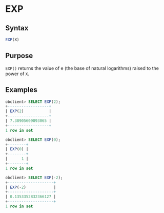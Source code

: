 # EXP

## Syntax

```sql
EXP(X)
```

## Purpose

`EXP()` returns the value of e (the base of natural logarithms) raised to the power of `X`.

## Examples

```sql
obclient> SELECT EXP(2);
+------------------+
| EXP(2)           |
+------------------+
| 7.38905609893065 |
+------------------+
1 row in set

obclient> SELECT EXP(0);
+--------+
| EXP(0) |
+--------+
|      1 |
+--------+
1 row in set

obclient> SELECT EXP(-2);
+--------------------+
| EXP(-2)            |
+--------------------+
| 0.1353352832366127 |
+--------------------+
1 row in set
```
